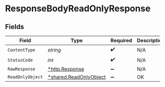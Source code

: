 # ResponseBodyReadOnlyResponse


## Fields

| Field                                                           | Type                                                            | Required                                                        | Description                                                     |
| --------------------------------------------------------------- | --------------------------------------------------------------- | --------------------------------------------------------------- | --------------------------------------------------------------- |
| `ContentType`                                                   | *string*                                                        | :heavy_check_mark:                                              | N/A                                                             |
| `StatusCode`                                                    | *int*                                                           | :heavy_check_mark:                                              | N/A                                                             |
| `RawResponse`                                                   | [*http.Response](https://pkg.go.dev/net/http#Response)          | :heavy_minus_sign:                                              | N/A                                                             |
| `ReadOnlyObject`                                                | [*shared.ReadOnlyObject](../../models/shared/readonlyobject.md) | :heavy_minus_sign:                                              | OK                                                              |